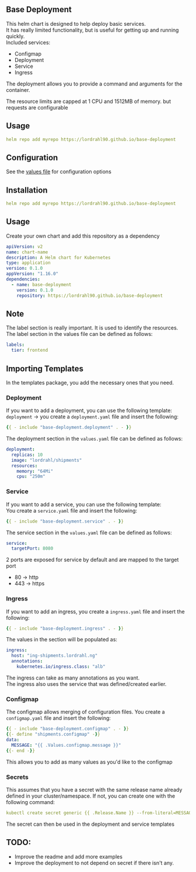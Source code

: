 ## Base Deployment

This helm chart is designed to help deploy basic services.  
It has really limited functionality, but is useful for getting up and running quickly.  
Included services:

* Configmap
* Deployment
* Service
* Ingress

The deployment allows you to provide a command and arguments for the container.

The resource limits are capped at 1 CPU and 1512MB of memory. but requests are configurable

## Usage

```yaml 
helm repo add myrepo https://lordrahl90.github.io/base-deployment
```

## Configuration

See the [values file](values.yaml) for configuration options

## Installation

```yaml 
helm repo add myrepo https://lordrahl90.github.io/base-deployment
```

## Usage

Create your own chart and add this repository as a dependency

```yaml Chart.yml
apiVersion: v2
name: chart-name
description: A Helm chart for Kubernetes
type: application
version: 0.1.0
appVersion: "1.16.0"
dependencies:
  - name: base-deployment
    version: 0.1.0
    repository: https://lordrahl90.github.io/base-deployment
```

## Note
The label section is really important. It is used to identify the resources.  
The label section in the values file can be defined as follows:

```yaml
labels:
  tier: frontend
```

## Importing Templates

In the templates package, you add the necessary ones that you need.

### Deployment

If you want to add a deployment, you can use the following template:
`deployment` -> you create a `deployment.yaml` file and insert the following:
```yaml
{{ - include "base-deployment.deployment" . - }}
```
The deployment section in the `values.yaml` file can be defined as follows:

```yaml
deployment:
  replicas: 10
  image: "lordrahl/shipments"
  resources:
    memory: "64Mi"
    cpu: "250m"
```

### Service

If you want to add a service, you can use the following template:   
You create a `service.yaml` file and insert the following:
```yaml
{{ - include "base-deployment.service" . - }}
```

The service section in the `values.yaml` file can be defined as follows:

```yaml
service:
  targetPort: 8080
```

2 ports are exposed for service by default and are mapped to the target port
* 80 -> http
* 443 -> https

### Ingress

If you want to add an ingress, you create a `ingress.yaml` file and insert the following:

```yaml
{{ - include "base-deployment.ingress" . - }}
```

The values in the section will be populated as:

```yaml
ingress:
  host: "ing-shipments.lordrahl.ng"
  annotations:
    kubernetes.io/ingress.class: "alb"
```

The ingress can take as many annotations as you want.  
The ingress also uses the service that was defined/created earlier.

### Configmap
The configmap allows merging of configuration files.
You create a `configmap.yaml` file and insert the following:

```yaml
{{ - include "base-deployment.configmap" . - }}
{{- define "shipments.configmap" -}}
data:
  MESSAGE: "{{ .Values.configmap.message }}"
{{- end -}}
```
This allows you to add as many values as you'd like to the configmap

### Secrets

This assumes that you have a secret with the same release name already defined in your cluster/namespace.
If not, you can create one with the following command:

```yaml
kubectl create secret generic {{ .Release.Name }} --from-literal=MESSAGE={{ .Values.secrets.message }}
```
The secret can then be used in the deployment and service templates

## TODO:

* Improve the readme and add more examples
* Improve the deployment to not depend on secret if there isn't any.